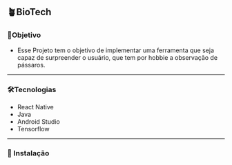 ## **🪴BioTech**

### 🎯Objetivo

- Esse Projeto tem o objetivo de implementar uma ferramenta que seja capaz de surpreender o usuário, que tem por hobbie a observação de pássaros.

---

### 🛠️Tecnologias

- React Native
- Java
- Android Studio
- Tensorflow

---

### 🚀 Instalação

```bash

```
